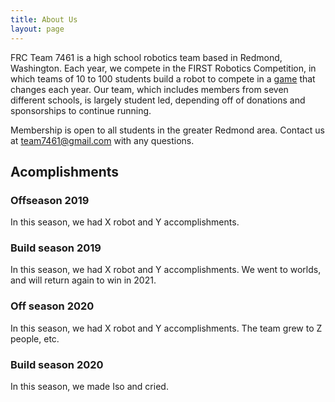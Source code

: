 ```yaml
---
title: About Us
layout: page
---
```


FRC Team 7461 is a high school robotics team based in Redmond, Washington. Each year, we compete in the FIRST Robotics Competition, in which teams of 10 to 100 students build a robot to compete in a [game](https://www.youtube.com/watch?v=gmiYWTmFRVE)
that changes each year. Our team, which includes members from seven different schools, is largely student led, depending off of donations and sponsorships to continue running.

Membership is open to all students in the greater Redmond area. Contact us at [team7461@gmail.com](mailto:team7461@gmail.com) with any questions.

## Acomplishments

### Offseason 2019

In this season, we had X robot and Y accomplishments.

### Build season 2019

In this season, we had X robot and Y accomplishments. We went to worlds, and will return again to win in 2021.

### Off season 2020

In this season, we had X robot and Y accomplishments. The team grew to Z people, etc.

### Build season 2020

In this season, we made Iso and cried.
